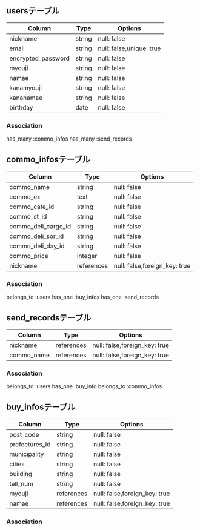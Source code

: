 ## usersテーブル

|Column            |Type    |Options    |
|------------------|--------|-----------|
|nickname          |string  |null: false|
|email             |string  |null: false,unique: true|
|encrypted_password|string  |null: false|
|myouji            |string  |null: false|
|namae             |string  |null: false|
|kanamyouji        |string  |null: false|
|kananamae         |string  |null: false|
|birthday          |date    |null: false|

### Association
has_many :commo_infos
has_many :send_records

## commo_infosテーブル

|Column               |Type      |Options    |
|---------------------|----------|-----------|
|commo_name           |string    |null: false|
|commo_ex             |text      |null: false|
|commo_cate_id        |string    |null: false|
|commo_st_id          |string    |null: false|
|commo_deli_carge_id  |string    |null: false|
|commo_deli_sor_id    |string    |null: false|
|commo_deli_day_id    |string    |null: false|
|commo_price          |integer   |null: false|
|nickname             |references|null: false,foreign_key: true|

### Association
belongs_to :users
has_one :buy_infos
has_one :send_records

## send_recordsテーブル

|Column            |Type      |Options    |
|------------------|----------|-----------|
|nickname          |references|null: false,foreign_key: true|
|commo_name        |references|null: false,foreign_key: true|

### Association
belongs_to :users
has_one :buy_info
belongs_to :commo_infos

## buy_infosテーブル

|Column              |Type    |Options    |
|--------------------|--------|-----------|
|post_code           |string  |null: false|
|prefectures_id      |string  |null: false|
|municipality        |string  |null: false|
|cities              |string  |null: false|
|building            |string  |null: false|
|tell_num            |string  |null: false|
|myouji              |references|null: false,foreign_key: true|
|namae               |references|null: false,foreign_key: true|

### Association